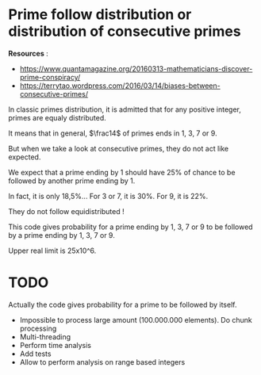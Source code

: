 # Prime follow distribution or distribution of consecutive primes


__Resources__ :
* https://www.quantamagazine.org/20160313-mathematicians-discover-prime-conspiracy/
* https://terrytao.wordpress.com/2016/03/14/biases-between-consecutive-primes/


In classic primes distribution, it is admitted that for any positive integer, primes are equaly distributed.

It means that in general, $\frac14$ of primes ends in 1, 3, 7 or 9.

But when we take a look at consecutive primes, they do not act like expected.

We expect that a prime ending by 1 should have 25% of chance to be followed by another prime ending by 1.

In fact, it is only 18,5%... For 3 or 7, it is 30%. For 9, it is 22%.

They do not follow equidistributed !



This code gives probability for a prime ending by 1, 3, 7 or 9 to be followed by a prime ending by 1, 3, 7 or 9.

Upper real limit is 25x10^6.

# TODO

Actually the code gives probability for a prime to be followed by itself.
- Impossible to process large amount (100.000.000 elements). Do chunk processing
- Multi-threading
- Perform time analysis
- Add tests
- Allow to perform analysis on range based integers